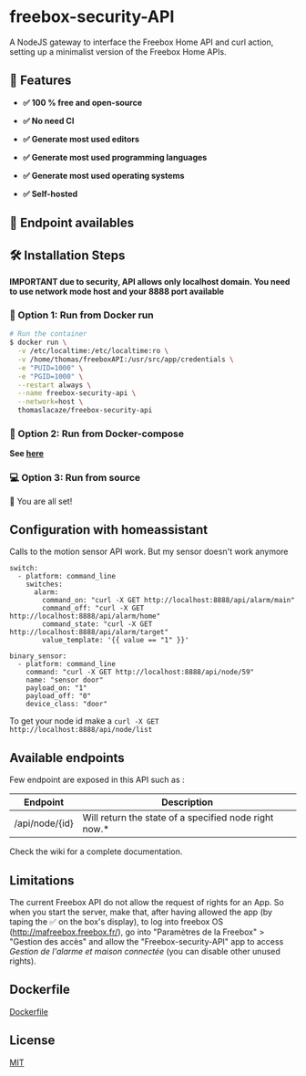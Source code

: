 # freebox-security-API
A NodeJS gateway to interface the Freebox Home API and curl action, setting up a minimalist version of the Freebox Home APIs.

## 🧐 Features

- **✅ 100 % free and open-source**

- **✅ No need CI**

- **✅ Generate most used editors**

- **✅ Generate most used programming languages**

- **✅ Generate most used operating systems**

- **✅ Self-hosted**

## 🔧 Endpoint availables

## 🛠️ Installation Steps

**IMPORTANT due to security, API allows only localhost domain. You need to use network mode host and your 8888 port available**
### 🐳 Option 1: Run from Docker run

```bash
# Run the container
$ docker run \
  -v /etc/localtime:/etc/localtime:ro \
  -v /home/thomas/freeboxAPI:/usr/src/app/credentials \
  -e "PUID=1000" \
  -e "PGID=1000" \
  --restart always \
  --name freebox-security-api \
  --network=host \
  thomaslacaze/freebox-security-api
```

### 🐳 Option 2: Run from Docker-compose

**See [here](https://github.com/LacazeThomas/freebox-security-API/blob/main/docker-compose.yml)** 

### 💻 Option 3: Run from source


🌟 You are all set!

## Configuration with homeassistant

Calls to the motion sensor API work. But my sensor doesn't work anymore 

```
switch:
  - platform: command_line
    switches:
      alarm:
        command_on: "curl -X GET http://localhost:8888/api/alarm/main"
        command_off: "curl -X GET http://localhost:8888/api/alarm/home"
        command_state: "curl -X GET http://localhost:8888/api/alarm/target"
        value_template: '{{ value == "1" }}'

binary_sensor:
  - platform: command_line
    command: "curl -X GET http://localhost:8888/api/node/59"
    name: "sensor door"
    payload_on: "1"
    payload_off: "0"
    device_class: "door"        
```

To get your node id make a `curl -X GET http://localhost:8888/api/node/list`

## Available endpoints
Few endpoint are exposed in this API such as :

| Endpoint                   | Description                                                                                       |
| -------------------------- | ------------------------------------------------------------------------------------------------- |
| /api/node/{id}             | Will return the state of a specified node right now.*                                             |

Check the wiki for a complete documentation.

## Limitations
The current Freebox API do not allow the request of rights for an App.
So when you start the server, make that, after having allowed the app (by taping the ✅ on the box's display), to log into freebox OS (http://mafreebox.freebox.fr/), go into "Paramètres de la Freebox" > "Gestion des accès" and allow the "Freebox-security-API" app to access *Gestion de l'alarme et maison connectée* (you can disable other unused rights).

## Dockerfile
<a href="https://github.com/LacazeThomas/freebox-security-API/blob/main/Dockerfile">Dockerfile</a>

## License
<a href="https://github.com/LacazeThomas/freebox-security-API/blob/main/LICENSE">MIT</a>
